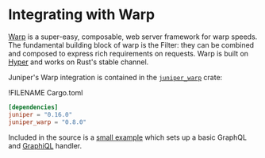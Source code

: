 # Integrating with Warp

[Warp] is a super-easy, composable, web server framework for warp speeds.
The fundamental building block of warp is the Filter: they can be combined and composed to express rich requirements on requests. Warp is built on [Hyper] and works on
Rust's stable channel.

Juniper's Warp integration is contained in the [`juniper_warp`][juniper_warp] crate:

!FILENAME Cargo.toml

```toml
[dependencies]
juniper = "0.16.0"
juniper_warp = "0.8.0"
```

Included in the source is a [small example][example] which sets up a basic GraphQL and [GraphiQL] handler.

[graphiql]: https://github.com/graphql/graphiql
[hyper]: https://hyper.rs/
[warp]: https://crates.io/crates/warp
[juniper_warp]: https://github.com/graphql-rust/juniper/tree/master/juniper_warp
[example]: https://github.com/graphql-rust/juniper/blob/master/juniper_warp/examples/warp_server.rs
